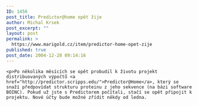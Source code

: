 ```yaml
---
ID: 1456
post_title: Predictor@home opět žije
author: Michal Krsek
post_excerpt: ""
layout: post
permalink: >
  https://www.marigold.cz/item/predictor-home-opet-zije
published: true
post_date: 2004-12-28 09:14:16
---
```

	<p>Po několika měsících se opět probudil k životu projekt distribuovaných výpočtů <a href="http://predictor.scripps.edu/">Predictor@Home</a>, který se snaží předpovídat strukturu proteinu z jeho sekvence (na bázi software BOINC). Pokud už jste s Predictorem počítali, stačí se opět připojit k projektu. Nové účty bude možné zřídit někdy od ledna.
</p>